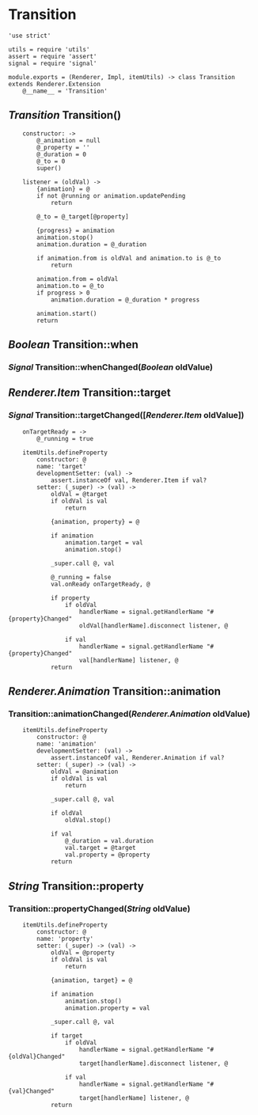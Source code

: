 Transition
==========

	'use strict'

	utils = require 'utils'
	assert = require 'assert'
	signal = require 'signal'

	module.exports = (Renderer, Impl, itemUtils) -> class Transition extends Renderer.Extension
		@__name__ = 'Transition'

*Transition* Transition()
-------------------------

		constructor: ->
			@_animation = null
			@_property = ''
			@_duration = 0
			@_to = 0
			super()

		listener = (oldVal) ->
			{animation} = @
			if not @running or animation.updatePending
				return

			@_to = @_target[@property]

			{progress} = animation
			animation.stop()
			animation.duration = @_duration

			if animation.from is oldVal and animation.to is @_to
				return

			animation.from = oldVal
			animation.to = @_to
			if progress > 0
				animation.duration = @_duration * progress

			animation.start()
			return

*Boolean* Transition::when
--------------------------

### *Signal* Transition::whenChanged(*Boolean* oldValue)

*Renderer.Item* Transition::target
----------------------------------

### *Signal* Transition::targetChanged([*Renderer.Item* oldValue])

		onTargetReady = ->
			@_running = true

		itemUtils.defineProperty
			constructor: @
			name: 'target'
			developmentSetter: (val) ->
				assert.instanceOf val, Renderer.Item if val?
			setter: (_super) -> (val) ->
				oldVal = @target
				if oldVal is val
					return

				{animation, property} = @

				if animation
					animation.target = val
					animation.stop()

				_super.call @, val

				@_running = false
				val.onReady onTargetReady, @

				if property
					if oldVal
						handlerName = signal.getHandlerName "#{property}Changed"
						oldVal[handlerName].disconnect listener, @

					if val
						handlerName = signal.getHandlerName "#{property}Changed"
						val[handlerName] listener, @
				return

*Renderer.Animation* Transition::animation
------------------------------------------

### Transition::animationChanged(*Renderer.Animation* oldValue)

		itemUtils.defineProperty
			constructor: @
			name: 'animation'
			developmentSetter: (val) ->
				assert.instanceOf val, Renderer.Animation if val?
			setter: (_super) -> (val) ->
				oldVal = @animation
				if oldVal is val
					return

				_super.call @, val

				if oldVal
					oldVal.stop()

				if val
					@_duration = val.duration
					val.target = @target
					val.property = @property
				return

*String* Transition::property
-----------------------------

### Transition::propertyChanged(*String* oldValue)

		itemUtils.defineProperty
			constructor: @
			name: 'property'
			setter: (_super) -> (val) ->
				oldVal = @property
				if oldVal is val
					return

				{animation, target} = @

				if animation
					animation.stop()
					animation.property = val

				_super.call @, val

				if target
					if oldVal
						handlerName = signal.getHandlerName "#{oldVal}Changed"
						target[handlerName].disconnect listener, @

					if val
						handlerName = signal.getHandlerName "#{val}Changed"
						target[handlerName] listener, @
				return
